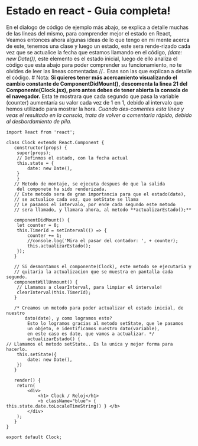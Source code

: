 # **Estado en react - Guia completa!**  

En el dialogo de código de ejemplo más abajo, se explica a detalle muchas de las lineas del mismo, para comprender mejor el estado en React, Veamos entonces ahora algunas ideas de lo que tengo en mi mente acerca de este, tenemos una clase y luego un estado, este sera rende-rizado cada vez que se actualice la fecha que estamos llamando en el código, *(date: new Date()),* este elemento es el estado inicial, luego de ello analiza el código que esta abajo para poder comprender su funcionamiento, no te olvides de leer las lineas comentadas //.. Esas son las que explican a detalle el código. # Nota: **Si quieres tener más acercamiento visualizando el cambio constante de ComponentDidMount(), descomenta la linea 21 del Componente(Clock.jsx), pero antes debes de tener abierta la consola de el navegador.** Esta te mostrara que cada segundo que pasa la variable (counter) aumentaría su valor cada vez de 1 en 1, debido al intervalo que hemos utilizado para mostrar la hora. *Cuando des-comentes esta línea y veas el resultado en la consola, trata de volver a comentarla rápido, debido al desbordamiento de pila.*

    import React from 'react';
    
    class Clock extends React.Component {
       constructor(props) {
        super(props);
        // Definmos el estado, con la fecha actual
        this.state = {
            date: new Date(),
        }
        }
       // Metodo de montaje, se ejecuta despues de que la salida 
        del componete ha sido renderizada.
       // Este metodo sera de gran importancia para que el estado(date), 
       // se actualice cada vez, que setState se llama
       // Le pasamos el intervalo, por ende cada segundo este metodo 
       // sera llamado, y llamara ahora, al metodo **actualizarEstado();**

       componentDidMount() {
        let counter = 0;
        this.TimerId = setInterval(() => {
            counter += 1;
            //console.log('Mira el pasar del contador: ', + counter);
            this.actualizarEstado();
        });
       }
    
       // Si desmontamos el componente(Clock), este metodo se ejecutaria y 
       // quitaria la actualizacion que se muestra en pantalla cada segundo.
       componentWillUnmount() {
        // Llamamos a clearInterval, para limpiar el intervalo!
        clearInterval(this.TimerId);
       }
    
       /* Creamos un metodo para poder actualizar el estado inicial, de nuestro 
           dato(date), y como logramos esto?
            Esto lo logramos gracias al metodo setState, que le pasamos 
            un objeto, e identificamos nuestro dato(variable),
            en este caso es date, que vamos a actualizar. */
            actualizarEstado() {
    // Llamamos el metodo setState.. Es la unica y mejor forma para hacerlo.
        this.setState({
            date: new Date(),
        })
       }
    
       render() {
        return(
            <div>
                <h1> Clock / Reloj</h1>
                <b className="blue"> { this.state.date.toLocaleTimeString() } </b>
            </div>
        );
       }
    }
    
    export default Clock;

